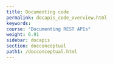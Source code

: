 ```yaml
---
title: Documenting code
permalink: docapis_code_overview.html
keywords:
course: "Documenting REST APIs"
weight: 6.91
sidebar: docapis
section: docconceptual
path1: /docconceptual.html
---
```

